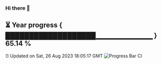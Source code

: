 ### Hi there 👋
⏳ Year progress { ███████████████████▁▁▁▁▁▁▁▁▁▁▁ } 65.14 %
---
⏰ Updated on Sat, 26 Aug 2023 18:05:17 GMT
![Progress Bar CI](https://github.com/Moyi321/Moyi321/workflows/Progress%20Bar%20CI/badge.svg)
